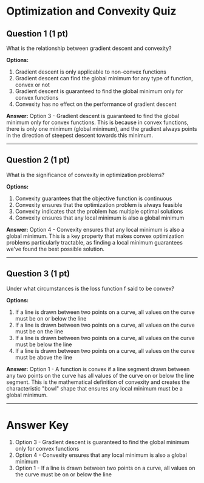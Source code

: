 # Optimization and Convexity Quiz

## Question 1 (1 pt)
What is the relationship between gradient descent and convexity?

**Options:**
1. Gradient descent is only applicable to non-convex functions
2. Gradient descent can find the global minimum for any type of function, convex or not
3. Gradient descent is guaranteed to find the global minimum only for convex functions
4. Convexity has no effect on the performance of gradient descent

**Answer:** Option 3 - Gradient descent is guaranteed to find the global minimum only for convex functions. This is because in convex functions, there is only one minimum (global minimum), and the gradient always points in the direction of steepest descent towards this minimum.

---

## Question 2 (1 pt)
What is the significance of convexity in optimization problems?

**Options:**
1. Convexity guarantees that the objective function is continuous
2. Convexity ensures that the optimization problem is always feasible
3. Convexity indicates that the problem has multiple optimal solutions
4. Convexity ensures that any local minimum is also a global minimum

**Answer:** Option 4 - Convexity ensures that any local minimum is also a global minimum. This is a key property that makes convex optimization problems particularly tractable, as finding a local minimum guarantees we've found the best possible solution.

---

## Question 3 (1 pt)
Under what circumstances is the loss function f said to be convex?

**Options:**
1. If a line is drawn between two points on a curve, all values on the curve must be on or below the line
2. If a line is drawn between two points on a curve, all values on the curve must be on the line
3. If a line is drawn between two points on a curve, all values on the curve must be below the line
4. If a line is drawn between two points on a curve, all values on the curve must be above the line

**Answer:** Option 1 - A function is convex if a line segment drawn between any two points on the curve has all values of the curve on or below the line segment. This is the mathematical definition of convexity and creates the characteristic "bowl" shape that ensures any local minimum must be a global minimum.

---

# Answer Key
1. Option 3 - Gradient descent is guaranteed to find the global minimum only for convex functions
2. Option 4 - Convexity ensures that any local minimum is also a global minimum
3. Option 1 - If a line is drawn between two points on a curve, all values on the curve must be on or below the line